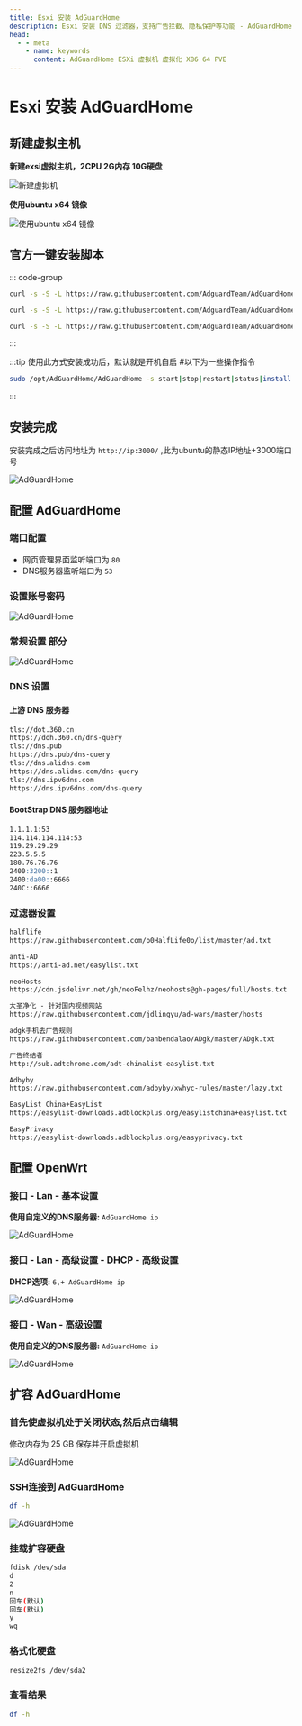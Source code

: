 ```yaml
---
title: Esxi 安装 AdGuardHome
description: Esxi 安装 DNS 过滤器，支持广告拦截、隐私保护等功能 - AdGuardHome
head:
  - - meta
    - name: keywords
      content: AdGuardHome ESXi 虚拟机 虚拟化 X86 64 PVE
---
```


# Esxi 安装 AdGuardHome

## 新建虚拟主机

**新建exsi虚拟主机，2CPU 2G内存 10G硬盘**

![新建虚拟机](https://i.theojs.cn/docs/20231230203658.webp '新建虚拟机')

**使用ubuntu x64 镜像**

![使用ubuntu x64 镜像](https://i.theojs.cn/docs/20231230203757.webp '使用ubuntu x64 镜像')

## 官方一键安装脚本

::: code-group

```sh [安装]
curl -s -S -L https://raw.githubusercontent.com/AdguardTeam/AdGuardHome/master/scripts/install.sh | sh -s -- -v
```

```sh [重装]
curl -s -S -L https://raw.githubusercontent.com/AdguardTeam/AdGuardHome/master/scripts/install.sh | sh -s -- -v -r
```

```sh [卸载]
curl -s -S -L https://raw.githubusercontent.com/AdguardTeam/AdGuardHome/master/scripts/install.sh | sh -s -- -v -u
```

:::

:::tip 使用此方式安装成功后，默认就是开机自启 #以下为一些操作指令

```sh
sudo /opt/AdGuardHome/AdGuardHome -s start|stop|restart|status|install|uninstall
```

:::

## 安装完成

安装完成之后访问地址为 `http://ip:3000/` ,此为ubuntu的静态IP地址+3000端口号

![AdGuardHome](https://i.theojs.cn/docs/20231230204830.webp '访问 `http://ip:3000/`')

## 配置 AdGuardHome

### 端口配置

- 网页管理界面监听端口为 `80`
- DNS服务器监听端口为 `53`

### 设置账号密码

![AdGuardHome](https://i.theojs.cn/docs/20231230205626.webp '设置账号密码')

### 常规设置 部分

![AdGuardHome](https://i.theojs.cn/docs/20231230205838.webp '常规设置 部分')

### DNS 设置

#### 上游 DNS 服务器

```md
tls://dot.360.cn
https://doh.360.cn/dns-query
tls://dns.pub
https://dns.pub/dns-query
tls://dns.alidns.com
https://dns.alidns.com/dns-query
tls://dns.ipv6dns.com
https://dns.ipv6dns.com/dns-query
```

#### BootStrap DNS 服务器地址

```md
1.1.1.1:53
114.114.114.114:53
119.29.29.29
223.5.5.5
180.76.76.76
2400:3200::1
2400:da00::6666
240C::6666
```

### 过滤器设置

```md
halflife
https://raw.githubusercontent.com/o0HalfLife0o/list/master/ad.txt

anti-AD
https://anti-ad.net/easylist.txt

neoHosts
https://cdn.jsdelivr.net/gh/neoFelhz/neohosts@gh-pages/full/hosts.txt

大圣净化 - 针对国内视频网站
https://raw.githubusercontent.com/jdlingyu/ad-wars/master/hosts

adgk手机去广告规则
https://raw.githubusercontent.com/banbendalao/ADgk/master/ADgk.txt

广告终结者
http://sub.adtchrome.com/adt-chinalist-easylist.txt

Adbyby
https://raw.githubusercontent.com/adbyby/xwhyc-rules/master/lazy.txt

EasyList China+EasyList
https://easylist-downloads.adblockplus.org/easylistchina+easylist.txt

EasyPrivacy
https://easylist-downloads.adblockplus.org/easyprivacy.txt
```

## 配置 OpenWrt

### 接口 - Lan - 基本设置

**使用自定义的DNS服务器:** `AdGuardHome ip`

![AdGuardHome](https://i.theojs.cn/docs/20231230210932.webp 'Lan口设置')

### 接口 - Lan - 高级设置 - DHCP - 高级设置

**DHCP选项:** `6,+ AdGuardHome ip`

![AdGuardHome](https://i.theojs.cn/docs/20231230211121.webp 'Lan口设置')

### 接口 - Wan - 高级设置

**使用自定义的DNS服务器:** `AdGuardHome ip`

![AdGuardHome](https://i.theojs.cn/docs/20231230211412.webp 'Wan口设置')

## 扩容 AdGuardHome

### 首先使虚拟机处于关闭状态,然后点击编辑

修改内存为 25 GB 保存并开启虚拟机

![AdGuardHome](https://i.theojs.cn/docs/20231231142111.webp '扩容 AdGuardHome')

### SSH连接到 AdGuardHome

```sh
df -h
```

![AdGuardHome](https://i.theojs.cn/docs/20231231142451.webp 'SSH连接到 AdGuardHome')

### 挂载扩容硬盘

```sh
fdisk /dev/sda
d
2
n
回车(默认)
回车(默认)
y
wq
```

### 格式化硬盘

```sh
resize2fs /dev/sda2
```

### 查看结果

```sh
df -h
```
